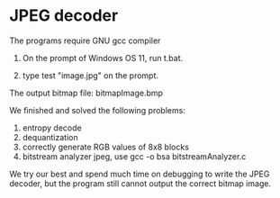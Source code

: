# JPEG decoder
 
The programs require GNU gcc compiler

1. On the prompt of Windows OS 11, run t.bat.

2. type test "image.jpg" on the prompt.

The output bitmap file: bitmapImage.bmp

We finished and solved the following problems:
1. entropy decode
2. dequantization
3. correctly generate RGB values of 8x8 blocks
4. bitstream analyzer jpeg, use gcc -o bsa bitstreamAnalyzer.c

We try our best and spend much time on debugging to write the JPEG decoder, but the program still cannot output the correct bitmap image.

